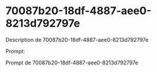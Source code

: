 # 70087b20-18df-4887-aee0-8213d792797e

Description de 70087b20-18df-4887-aee0-8213d792797e

Prompt:

Prompt de 70087b20-18df-4887-aee0-8213d792797e